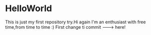 # HelloWorld
This is just my first repository try.Hi again I'm an enthusiast with free time,from time to time :)
First change ti commit ---> here!
